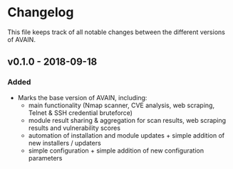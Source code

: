 # Changelog
This file keeps track of all notable changes between the different versions of AVAIN.

## v0.1.0 - 2018-09-18
### Added
- Marks the base version of AVAIN, including:
    - main functionality (Nmap scanner, CVE analysis, web scraping, Telnet &amp; SSH credential bruteforce)
    - module result sharing &amp; aggregation for scan results, web scraping results and vulnerability scores
    - automation of installation and module updates + simple addition of new installers / updaters
    - simple configuration + simple addition of new configuration parameters
